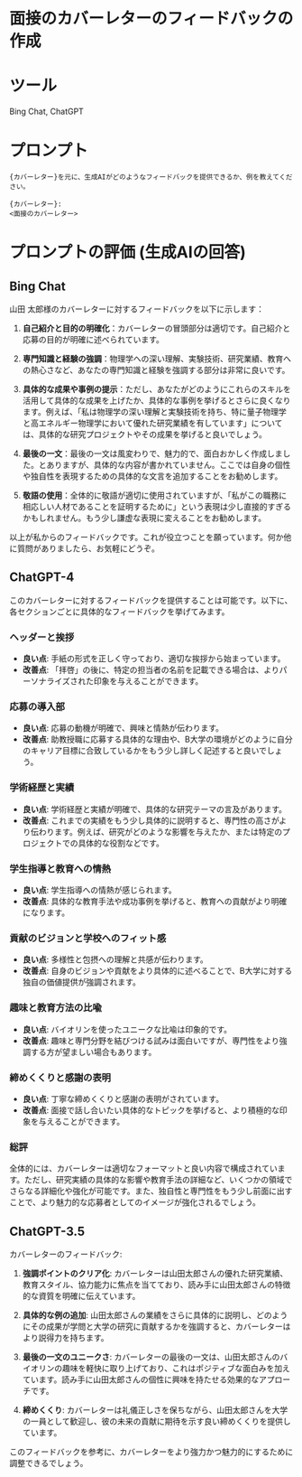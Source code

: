 # 面接のカバーレターのフィードバックの作成

# ツール

Bing Chat, ChatGPT

# プロンプト

```
{カバーレター}を元に、生成AIがどのようなフィードバックを提供できるか、例を教えてください。

{カバーレター}:
<面接のカバーレター>
```

# プロンプトの評価 (生成AIの回答)

## Bing Chat

山田 太郎様のカバーレターに対するフィードバックを以下に示します：

1. **自己紹介と目的の明確化**：カバーレターの冒頭部分は適切です。自己紹介と応募の目的が明確に述べられています。

2. **専門知識と経験の強調**：物理学への深い理解、実験技術、研究業績、教育への熱心さなど、あなたの専門知識と経験を強調する部分は非常に良いです。

3. **具体的な成果や事例の提示**：ただし、あなたがどのようにこれらのスキルを活用して具体的な成果を上げたか、具体的な事例を挙げるとさらに良くなります。例えば、「私は物理学の深い理解と実験技術を持ち、特に量子物理学と高エネルギー物理学において優れた研究業績を有しています」については、具体的な研究プロジェクトやその成果を挙げると良いでしょう。

4. **最後の一文**：最後の一文は風変わりで、魅力的で、面白おかしく作成しました。とありますが、具体的な内容が書かれていません。ここでは自身の個性や独自性を表現するための具体的な文言を追加することをお勧めします。

5. **敬語の使用**：全体的に敬語が適切に使用されていますが、「私がこの職務に相応しい人材であることを証明するために」という表現は少し直接的すぎるかもしれません。もう少し謙虚な表現に変えることをお勧めします。

以上が私からのフィードバックです。これが役立つことを願っています。何か他に質問がありましたら、お気軽にどうぞ。

## ChatGPT-4

このカバーレターに対するフィードバックを提供することは可能です。以下に、各セクションごとに具体的なフィードバックを挙げてみます。

### ヘッダーと挨拶
- **良い点**: 手紙の形式を正しく守っており、適切な挨拶から始まっています。
- **改善点**: 「拝啓」の後に、特定の担当者の名前を記載できる場合は、よりパーソナライズされた印象を与えることができます。

### 応募の導入部
- **良い点**: 応募の動機が明確で、興味と情熱が伝わります。
- **改善点**: 助教授職に応募する具体的な理由や、B大学の環境がどのように自分のキャリア目標に合致しているかをもう少し詳しく記述すると良いでしょう。

### 学術経歴と実績
- **良い点**: 学術経歴と実績が明確で、具体的な研究テーマの言及があります。
- **改善点**: これまでの実績をもう少し具体的に説明すると、専門性の高さがより伝わります。例えば、研究がどのような影響を与えたか、または特定のプロジェクトでの具体的な役割などです。

### 学生指導と教育への情熱
- **良い点**: 学生指導への情熱が感じられます。
- **改善点**: 具体的な教育手法や成功事例を挙げると、教育への貢献がより明確になります。

### 貢献のビジョンと学校へのフィット感
- **良い点**: 多様性と包摂への理解と共感が伝わります。
- **改善点**: 自身のビジョンや貢献をより具体的に述べることで、B大学に対する独自の価値提供が強調されます。

### 趣味と教育方法の比喩
- **良い点**: バイオリンを使ったユニークな比喩は印象的です。
- **改善点**: 趣味と専門分野を結びつける試みは面白いですが、専門性をより強調する方が望ましい場合もあります。

### 締めくくりと感謝の表明
- **良い点**: 丁寧な締めくくりと感謝の表明がされています。
- **改善点**: 面接で話し合いたい具体的なトピックを挙げると、より積極的な印象を与えることができます。

### 総評
全体的には、カバーレターは適切なフォーマットと良い内容で構成されています。ただし、研究実績の具体的な影響や教育手法の詳細など、いくつかの領域でさらなる詳細化や強化が可能です。また、独自性と専門性をもう少し前面に出すことで、より魅力的な応募者としてのイメージが強化されるでしょう。

## ChatGPT-3.5

カバーレターのフィードバック:

1. **強調ポイントのクリア化**: カバーレターは山田太郎さんの優れた研究業績、教育スタイル、協力能力に焦点を当てており、読み手に山田太郎さんの特徴的な資質を明確に伝えています。

2. **具体的な例の追加**: 山田太郎さんの業績をさらに具体的に説明し、どのようにその成果が学問と大学の研究に貢献するかを強調すると、カバーレターはより説得力を持ちます。

3. **最後の一文のユニークさ**: カバーレターの最後の一文は、山田太郎さんのバイオリンの趣味を軽快に取り上げており、これはポジティブな面白みを加えています。読み手に山田太郎さんの個性に興味を持たせる効果的なアプローチです。

4. **締めくくり**: カバーレターは礼儀正しさを保ちながら、山田太郎さんを大学の一員として歓迎し、彼の未来の貢献に期待を示す良い締めくくりを提供しています。

このフィードバックを参考に、カバーレターをより強力かつ魅力的にするために調整できるでしょう。